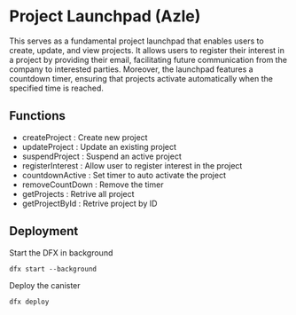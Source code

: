 # Project Launchpad (Azle)
This serves as a fundamental project launchpad that enables users to create, update, and view projects. It allows users to register their interest in a project by providing their email, facilitating future communication from the company to interested parties. Moreover, the launchpad features a countdown timer, ensuring that projects activate automatically when the specified time is reached.

## Functions
- createProject    : Create new project
- updateProject    : Update an existing project
- suspendProject   : Suspend an active project
- registerInterest : Allow user to register interest in the project
- countdownActive  : Set timer to auto activate the project
- removeCountDown  : Remove the timer
- getProjects      : Retrive all project
- getProjectById   : Retrive project by ID

## Deployment
Start the DFX in background

```dfx start --background```

Deploy the canister

```dfx deploy```